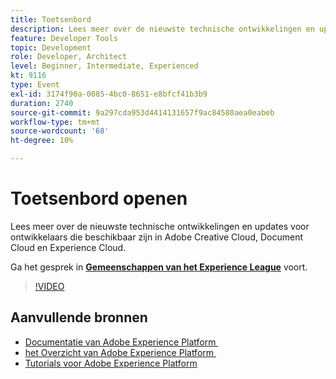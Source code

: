 ```yaml
---
title: Toetsenbord
description: Lees meer over de nieuwste technische ontwikkelingen en updates voor ontwikkelaars die beschikbaar zijn in Adobe Creative Cloud, Document Cloud en Experience Cloud.
feature: Developer Tools
topic: Development
role: Developer, Architect
level: Beginner, Intermediate, Experienced
kt: 9116
type: Event
exl-id: 3174f90a-0085-4bc0-8651-e8bfcf41b3b9
duration: 2740
source-git-commit: 9a297cda953d4414131657f9ac84580aea0eabeb
workflow-type: tm+mt
source-wordcount: '68'
ht-degree: 10%

---
```


# Toetsenbord openen

Lees meer over de nieuwste technische ontwikkelingen en updates voor ontwikkelaars die beschikbaar zijn in Adobe Creative Cloud, Document Cloud en Experience Cloud.

Ga het gesprek in **[Gemeenschappen van het Experience League &#x200B;](https://adobe.ly/3F2g1ym)** voort.

>[!VIDEO](https://video.tv.adobe.com/v/337490/?quality=12&learn=on&hidetitle=true)

## Aanvullende bronnen

- [&#x200B; Documentatie van Adobe Experience Platform &#x200B;](https://experienceleague.adobe.com/docs/experience-platform.html?lang=nl-NL)
- [&#x200B; het Overzicht van Adobe Experience Platform &#x200B;](https://experienceleague.adobe.com/docs/experience-platform/landing/home.html?lang=nl-NL)
- [Tutorials voor Adobe Experience Platform](https://experienceleague.adobe.com/docs/platform-learn/tutorials/overview.html?lang=nl)
